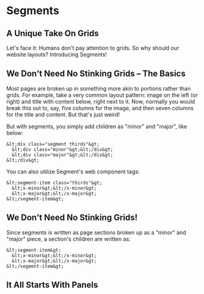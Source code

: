 # Segments #

## A Unique Take On Grids ##

Let's face it: Humans don't pay attention to grids.  So why should our website layouts?  Introducing Segments!


## We Don't Need No Stinking Grids &ndash; The Basics ##

Most pages are broken up in something more akin to portions rather than grids.  For example, take a very common layout pattern: image on the left (or right) and title with content below, right next to it.  Now, normally you would break this out to, say, five columns for the image, and then seven columns for the title and content.  But that's just weird!

But with segments, you simply add children as "minor" and "major", like below:

```
&lt;div class="segment thirds"&gt;
  &lt;div class="minor"&gt;&lt;/div&gt;
  &lt;div class="major"&gt;&lt;/div&gt;
&lt;/div&gt;
```
You can also utilize Segment's web component tags:

```
&lt;segment-item class="thirds"&gt;
  &lt;x-minor&gt;&lt;/x-minor&gt;
  &lt;x-major&gt;&lt;/x-major&gt;
&lt;/segment-item&gt;
```

## We Don't Need No Stinking Grids! ##

Since segments is written as page sections broken up as a "minor" and "major" piece, a section's children are written as:

```
&lt;segment-item&gt;
  &lt;x-minor&gt;&lt;/x-minor&gt;
  &lt;x-major&gt;&lt;/x-major&gt;
&lt;/segment-item&gt;
```


## It All Starts With Panels ##
